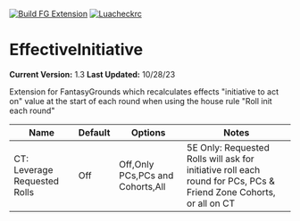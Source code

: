 [![Build FG Extension](https://github.com/rhagelstrom/EffectiveInitiative/actions/workflows/create-release.yml/badge.svg)](https://github.com/rhagelstrom/EffectiveInitiative/actions/workflows/create-release.yml) [![Luacheckrc](https://github.com/rhagelstrom/EffectiveInitiative/actions/workflows/luacheck.yml/badge.svg)](https://github.com/rhagelstrom/EffectiveInitiative/actions/workflows/luacheck.yml)
# EffectiveInitiative

**Current Version:** 1.3
**Last Updated:** 10/28/23

Extension for FantasyGrounds which recalculates effects "initiative to act on" value at the start of each round when using the house rule "Roll init each round"

| Name| Default | Options | Notes |
|---|---|---|---|
|CT: Leverage Requested Rolls| Off| Off,Only PCs,PCs and Cohorts,All| 5E Only: Requested Rolls will ask for initiative roll each round for PCs, PCs & Friend Zone Cohorts, or all on CT|